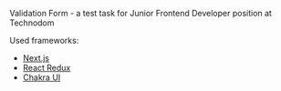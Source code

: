 Validation Form - a test task for Junior Frontend Developer position at Technodom


Used frameworks:
- [Next.js](https://nextjs.org/)
- [React Redux](https://react-redux.js.org/)
- [Chakra UI](https://nextjs.org/)